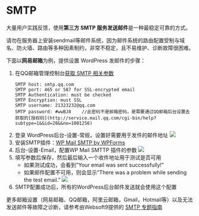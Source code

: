 # SMTP

大量用户实践反馈，使用**第三方 SMTP 服务发送邮件**是一种最稳定可靠的方式。  

请勿在服务器上安装sendmail等邮件系统，因为邮件系统的路由配置受制与域名、防火墙、路由等多种因素制约，非常不稳定，且不易维护、诊断故障很困难。

下面以**网易邮箱**为例，提供设置 WordPress 发邮件的步骤：

1. 在QQ邮箱管理控制台[获取 SMTP 相关参数](http://service.mail.qq.com/cgi-bin/help?subtype=1&&no=166&&id=28)
   ```
   SMTP host: smtp.qq.com
   SMTP port: 465 or 587 for SSL-encrypted email
   SMTP Authentication: must be checked
   SMTP Encryption: must SSL
   SMTP username: 21323232@qq.com
   SMTP password: #wwBJ8    //此密码不是邮箱密码，是需要通过QQ邮箱后台设置去获取的[授权码](http://service.mail.qq.com/cgi-bin/help?subtype=1&&id=28&&no=1001256)
   ```
2. 登录 WordPress后台-设置-常规，设置好需要用于发件的邮件地址 
   ![](http://libs.websoft9.com/Websoft9/DocsPicture/zh/wordpress/wordpress-mailcg-websoft9.png)
3. 安装SMTP插件：[WP Mail SMTP by WPForms](https://wordpress.org/plugins/wp-mail-smtp/)
3. 后台-设置-Email，配置WP Mail SMTTP 插件的参数
   ![](http://libs.websoft9.com/Websoft9/DocsPicture/zh/wordpress/wordpress-mailconf-websoft9.png)
4. 填写参数后保存，然后最后输入一个收件地址用于测试是否可用
   - 如果测试成功，会看到”Your email was sent successfully!”
   - 如果邮件配置不可用，则会显示“There was a problem while sending the test email.”
    ![](http://libs.websoft9.com/Websoft9/DocsPicture/zh/wordpress/wordpress-mailss-websoft9.png)
5. SMTP配置成功后，所有的WordPress后台邮件发送就会使用这个配置

更多邮箱设置（网易邮箱、QQ邮箱，阿里云邮箱，Gmail，Hotmail等）以及无法发送邮件等故障之诊断，请参考由Websoft9提供的 [SMTP 专题指南](https://support.websoft9.com/docs/faq/zh/tech-smtp.html)
